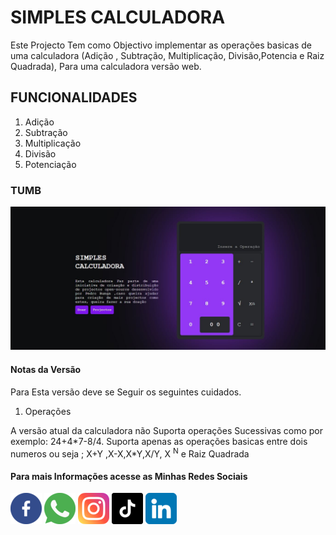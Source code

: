 # SIMPLES CALCULADORA

Este Projecto Tem como Objectivo implementar as operações basicas de uma calculadora (Adição , Subtração, Multiplicação, Divisão,Potencia e Raiz Quadrada), Para uma calculadora versão web.

## FUNCIONALIDADES

<ol>
    <li>Adição</li>
    <li>Subtração</li>
    <li>Multiplicação</li>
    <li>Divisão</li>
    <li>Potenciação</li>
</ol>

### TUMB

![Imagem do projecto](./assets/images/project/Capturar.1.JPG)

#### Notas da Versão

<p>Para Esta versão deve se Seguir os seguintes cuidados.
<ol>
    <li>Operações</li>
</ol>

<p> A versão atual da calculadora não Suporta operações Sucessivas como por exemplo: 24+4*7-8/4.
Suporta apenas as operações basicas entre dois numeros ou seja ; X+Y ,X-X,X*Y,X/Y, X <sup>N</sup> e  Raiz Quadrada 
</sup>

</p>

#### Para mais Informações acesse as Minhas Redes Sociais
![ [](https://m.facebook.com/people/Bangui-Bunga-Pedro/100077932472452/) ](./assets/icons/social%20media/facebook.png)
![+244 945691669](./assets/icons/social%20media/whatsapp.png)
![](./assets/icons/social%20media/instagram.png)
![](./assets/icons/social%20media/tiktok.png)
![](./assets/icons/social%20media/linkedin.png)

